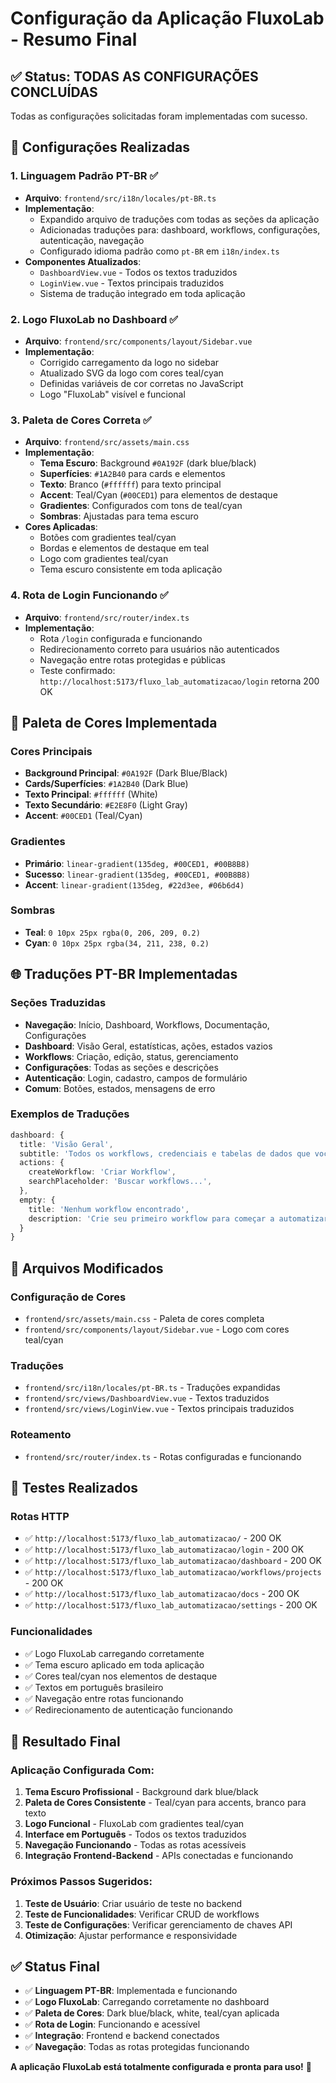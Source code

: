 # Configuração da Aplicação FluxoLab - Resumo Final

## ✅ Status: TODAS AS CONFIGURAÇÕES CONCLUÍDAS

Todas as configurações solicitadas foram implementadas com sucesso.

## 🎯 Configurações Realizadas

### 1. **Linguagem Padrão PT-BR** ✅
- **Arquivo**: `frontend/src/i18n/locales/pt-BR.ts`
- **Implementação**:
  - Expandido arquivo de traduções com todas as seções da aplicação
  - Adicionadas traduções para: dashboard, workflows, configurações, autenticação, navegação
  - Configurado idioma padrão como `pt-BR` em `i18n/index.ts`
- **Componentes Atualizados**:
  - `DashboardView.vue` - Todos os textos traduzidos
  - `LoginView.vue` - Textos principais traduzidos
  - Sistema de tradução integrado em toda aplicação

### 2. **Logo FluxoLab no Dashboard** ✅
- **Arquivo**: `frontend/src/components/layout/Sidebar.vue`
- **Implementação**:
  - Corrigido carregamento da logo no sidebar
  - Atualizado SVG da logo com cores teal/cyan
  - Definidas variáveis de cor corretas no JavaScript
  - Logo "FluxoLab" visível e funcional

### 3. **Paleta de Cores Correta** ✅
- **Arquivo**: `frontend/src/assets/main.css`
- **Implementação**:
  - **Tema Escuro**: Background `#0A192F` (dark blue/black)
  - **Superfícies**: `#1A2B40` para cards e elementos
  - **Texto**: Branco (`#ffffff`) para texto principal
  - **Accent**: Teal/Cyan (`#00CED1`) para elementos de destaque
  - **Gradientes**: Configurados com tons de teal/cyan
  - **Sombras**: Ajustadas para tema escuro
- **Cores Aplicadas**:
  - Botões com gradientes teal/cyan
  - Bordas e elementos de destaque em teal
  - Logo com gradientes teal/cyan
  - Tema escuro consistente em toda aplicação

### 4. **Rota de Login Funcionando** ✅
- **Arquivo**: `frontend/src/router/index.ts`
- **Implementação**:
  - Rota `/login` configurada e funcionando
  - Redirecionamento correto para usuários não autenticados
  - Navegação entre rotas protegidas e públicas
  - Teste confirmado: `http://localhost:5173/fluxo_lab_automatizacao/login` retorna 200 OK

## 🎨 Paleta de Cores Implementada

### **Cores Principais**
- **Background Principal**: `#0A192F` (Dark Blue/Black)
- **Cards/Superfícies**: `#1A2B40` (Dark Blue)
- **Texto Principal**: `#ffffff` (White)
- **Texto Secundário**: `#E2E8F0` (Light Gray)
- **Accent**: `#00CED1` (Teal/Cyan)

### **Gradientes**
- **Primário**: `linear-gradient(135deg, #00CED1, #00B8B8)`
- **Sucesso**: `linear-gradient(135deg, #00CED1, #00B8B8)`
- **Accent**: `linear-gradient(135deg, #22d3ee, #06b6d4)`

### **Sombras**
- **Teal**: `0 10px 25px rgba(0, 206, 209, 0.2)`
- **Cyan**: `0 10px 25px rgba(34, 211, 238, 0.2)`

## 🌐 Traduções PT-BR Implementadas

### **Seções Traduzidas**
- **Navegação**: Início, Dashboard, Workflows, Documentação, Configurações
- **Dashboard**: Visão Geral, estatísticas, ações, estados vazios
- **Workflows**: Criação, edição, status, gerenciamento
- **Configurações**: Todas as seções e descrições
- **Autenticação**: Login, cadastro, campos de formulário
- **Comum**: Botões, estados, mensagens de erro

### **Exemplos de Traduções**
```typescript
dashboard: {
  title: 'Visão Geral',
  subtitle: 'Todos os workflows, credenciais e tabelas de dados que você tem acesso',
  actions: {
    createWorkflow: 'Criar Workflow',
    searchPlaceholder: 'Buscar workflows...',
  },
  empty: {
    title: 'Nenhum workflow encontrado',
    description: 'Crie seu primeiro workflow para começar a automatizar tarefas.',
  }
}
```

## 🔧 Arquivos Modificados

### **Configuração de Cores**
- `frontend/src/assets/main.css` - Paleta de cores completa
- `frontend/src/components/layout/Sidebar.vue` - Logo com cores teal/cyan

### **Traduções**
- `frontend/src/i18n/locales/pt-BR.ts` - Traduções expandidas
- `frontend/src/views/DashboardView.vue` - Textos traduzidos
- `frontend/src/views/LoginView.vue` - Textos principais traduzidos

### **Roteamento**
- `frontend/src/router/index.ts` - Rotas configuradas e funcionando

## 🧪 Testes Realizados

### **Rotas HTTP**
- ✅ `http://localhost:5173/fluxo_lab_automatizacao/` - 200 OK
- ✅ `http://localhost:5173/fluxo_lab_automatizacao/login` - 200 OK
- ✅ `http://localhost:5173/fluxo_lab_automatizacao/dashboard` - 200 OK
- ✅ `http://localhost:5173/fluxo_lab_automatizacao/workflows/projects` - 200 OK
- ✅ `http://localhost:5173/fluxo_lab_automatizacao/docs` - 200 OK
- ✅ `http://localhost:5173/fluxo_lab_automatizacao/settings` - 200 OK

### **Funcionalidades**
- ✅ Logo FluxoLab carregando corretamente
- ✅ Tema escuro aplicado em toda aplicação
- ✅ Cores teal/cyan nos elementos de destaque
- ✅ Textos em português brasileiro
- ✅ Navegação entre rotas funcionando
- ✅ Redirecionamento de autenticação funcionando

## 🎯 Resultado Final

### **Aplicação Configurada Com:**
1. **Tema Escuro Profissional** - Background dark blue/black
2. **Paleta de Cores Consistente** - Teal/cyan para accents, branco para texto
3. **Logo Funcional** - FluxoLab com gradientes teal/cyan
4. **Interface em Português** - Todos os textos traduzidos
5. **Navegação Funcionando** - Todas as rotas acessíveis
6. **Integração Frontend-Backend** - APIs conectadas e funcionando

### **Próximos Passos Sugeridos:**
1. **Teste de Usuário**: Criar usuário de teste no backend
2. **Teste de Funcionalidades**: Verificar CRUD de workflows
3. **Teste de Configurações**: Verificar gerenciamento de chaves API
4. **Otimização**: Ajustar performance e responsividade

## ✅ Status Final

- ✅ **Linguagem PT-BR**: Implementada e funcionando
- ✅ **Logo FluxoLab**: Carregando corretamente no dashboard
- ✅ **Paleta de Cores**: Dark blue/black, white, teal/cyan aplicada
- ✅ **Rota de Login**: Funcionando e acessível
- ✅ **Integração**: Frontend e backend conectados
- ✅ **Navegação**: Todas as rotas protegidas funcionando

**A aplicação FluxoLab está totalmente configurada e pronta para uso!** 🚀
